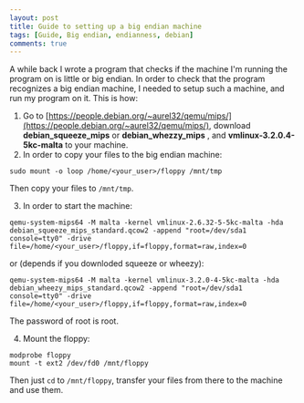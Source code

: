 ```yaml
---
layout: post
title: Guide to setting up a big endian machine
tags: [Guide, Big endian, endianness, debian]
comments: true
---
```


A while back I wrote a program that checks if the machine I'm running the program on is little or big endian. In order to check that the program recognizes a big endian machine, I needed to setup such a machine, and run my program on it.
This is how:
1. Go to [https://people.debian.org/~aurel32/qemu/mips/](https://people.debian.org/~aurel32/qemu/mips/), download **debian_squeeze_mips** or **debian_whezzy_mips** , and **vmlinux-3.2.0.4-5kc-malta** to your machine.
2. In order to copy your files to the big endian machine:
```
sudo mount -o loop /home/<your_user>/floppy /mnt/tmp
```
Then copy your files to ```/mnt/tmp```. 

3. In order to start the machine:
```
qemu-system-mips64 -M malta -kernel vmlinux-2.6.32-5-5kc-malta -hda debian_squeeze_mips_standard.qcow2 -append "root=/dev/sda1 console=tty0" -drive file=/home/<your_user>/floppy,if=floppy,format=raw,index=0
```
or (depends if you downloded squeeze or wheezy):
```
qemu-system-mips64 -M malta -kernel vmlinux-3.2.0-4-5kc-malta -hda debian_wheezy_mips_standard.qcow2 -append "root=/dev/sda1 console=tty0" -drive file=/home/<your_user>/floppy,if=floppy,format=raw,index=0
```
The password of root is root.

4. Mount the floppy:
```
modprobe floppy
mount -t ext2 /dev/fd0 /mnt/floppy
```
Then just ```cd``` to ```/mnt/floppy```, transfer your files from there to the machine and use them.
